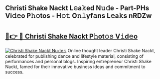 ## Christi Shake Nackt L𝚎a𝚔ed N𝚞𝚍e - Part-PHs Vi𝚍𝚎o P𝚑𝚘tos - H𝚘𝚝 O𝚗𝚕yf𝚊ns L𝚎a𝚔s nRDZw

# <h2><a href="http://kfdb43r.oniu.top/?m=Christi+Shake+Nackt">🔗👉 🔴 Christi Shake Nackt P𝚑ot𝚘𝚜 V𝚒d𝚎o</a></h2>

[![Christi Shake Nackt Nu𝚍e𝚜](https://i.imgur.com/0qMVB7G.gif)](http://kfdb43r.oniu.top/?m=Christi+Shake+Nackt)
Online thought leader Christi Shake Nackt, celebrated for publishing dance and lifestyle material, consisting of performances and personal blogs. Inspiring entrepreneur Christi Shake Nackt, famed for their innovative business ideas and commitment to success.  
